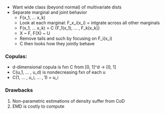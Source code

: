 - Want wide class (beyond normal) of multivariate dists
- Separate marginal and joint behavior
    - F(x\_1, ... x\_k)
    - Look at each marginal: F\_x\_i(x\_i) = intgrate across all other marginals
    - F(x\_1, ... x\_k) = C {F\_1(x\_1), ... , F\_k(x\_k)}
    - X ~ F, F(X) ~ U
    - Remove tails and such by focusing on F\_i(x\_i)
    - C then looks how they jointly behave

### Copulas:

- d-dimensional copula is fxn C from [0, 1]^d -> [0, 1]
- C(u\_1, ... , u\_d) is nondecreasing fxn of each u
- C(1, ... , u\_i, ... , 1) = u\_i

### Drawbacks

1. Non-parametric estimations of density suffer from CoD
2. EMD is costly to compute
